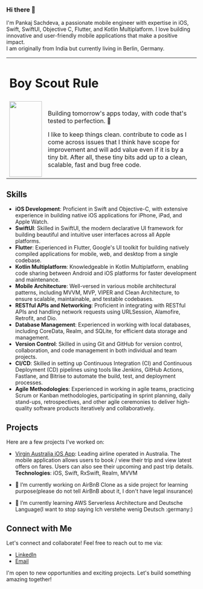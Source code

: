 ### Hi there 👋

I'm Pankaj Sachdeva, a passionate mobile engineer with expertise in iOS, Swift, SwiftUI, Objective C, Flutter, and Kotlin Multiplatform. I love building innovative and user-friendly mobile applications that make a positive impact. <br>
I am originally from India but currently living in Berlin, Germany.

<Table>
  <tr>
    <td colspan="2"><h1>Boy Scout Rule</h1></td>
  </tr>
  <tr>
    <td>
<!--       ![boy-scout](https://github.com/dearestpankaj/dearestpankaj/assets/987922/16319509-5077-4dcd-a772-af708caa9c23) -->
<img src="https://github.com/dearestpankaj/dearestpankaj/assets/987922/16319509-5077-4dcd-a772-af708caa9c23" width="86" height="200"/>
    </td><td>
      <p>Building tomorrow's apps today, with code that's tested to perfection. 🚀</p>
      <p>I like to keep things clean. contribute to code as I come across issues that I think have scope for improvement and will add value even if it is by a tiny bit. After all, these tiny bits add up to a clean, scalable, fast and bug free code.</p>
    </td>
  </tr>
</Table>


## Skills

- **iOS Development**: Proficient in Swift and Objective-C, with extensive experience in building native iOS applications for iPhone, iPad, and Apple Watch.
- **SwiftUI**: Skilled in SwiftUI, the modern declarative UI framework for building beautiful and intuitive user interfaces across all Apple platforms.
- **Flutter**: Experienced in Flutter, Google's UI toolkit for building natively compiled applications for mobile, web, and desktop from a single codebase.
- **Kotlin Multiplatform**: Knowledgeable in Kotlin Multiplatform, enabling code sharing between Android and iOS platforms for faster development and maintenance.
- **Mobile Architecture**: Well-versed in various mobile architectural patterns, including MVVM, MVP, VIPER and Clean Architecture, to ensure scalable, maintainable, and testable codebases.
- **RESTful APIs and Networking**: Proficient in integrating with RESTful APIs and handling network requests using URLSession, Alamofire, Retrofit, and Dio.
- **Database Management**: Experienced in working with local databases, including CoreData, Realm, and SQLite, for efficient data storage and management.
- **Version Control**: Skilled in using Git and GitHub for version control, collaboration, and code management in both individual and team projects.
- **CI/CD**: Skilled in setting up Continuous Integration (CI) and Continuous Deployment (CD) pipelines using tools like Jenkins, GitHub Actions, Fastlane, and Bitrise to automate the build, test, and deployment processes.
- **Agile Methodologies**: Experienced in working in agile teams, practicing Scrum or Kanban methodologies, participating in sprint planning, daily stand-ups, retrospectives, and other agile ceremonies to deliver high-quality software products iteratively and collaboratively.

## Projects

Here are a few projects I've worked on:

- [Virgin Australia iOS App](https://apps.apple.com/au/app/virgin-australia/id1060472593): Leading airline operated in Australia. The mobile application allows users to book / view their trip and view latest offers on fares. Users can also see their upcoming and past trip details.    
**Technologies**: iOS, Swift, RxSwift, Realm, MVVM


- 🔭 I’m currently working on AirBnB Clone as a side project for learning purpose(please do not tell AirBnB about it, I don't have legal insurance)
- 🌱 I’m currently learning AWS Serverless Architecture and Deutsche Language(I want to stop saying Ich verstehe wenig Deutsch :germany:)


## Connect with Me

Let's connect and collaborate! Feel free to reach out to me via:

- [LinkedIn](https://www.linkedin.com/in/pasachdeva/)
- [Email](pankajsachdeva.de@gmail.com)

I'm open to new opportunities and exciting projects. Let's build something amazing together!

<!--
**dearestpankaj/dearestpankaj** is a ✨ _special_ ✨ repository because its `README.md` (this file) appears on your GitHub profile.

Here are some ideas to get you started:

- 🔭 I’m currently working on ...
- 🌱 I’m currently learning ...
- 👯 I’m looking to collaborate on ...
- 🤔 I’m looking for help with ...
- 💬 Ask me about ...
- 📫 How to reach me: ...
- 😄 Pronouns: ...
- ⚡ Fun fact: ...
-->
